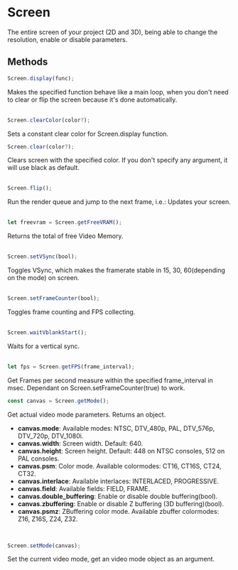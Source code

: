 # Screen

The entire screen of your project (2D and 3D), being able to change the resolution, enable or disable parameters.

## Methods

```js
Screen.display(func);
```

Makes the specified function behave like a main loop, when you don't need to clear or flip the screen because it's done automatically.  
<br />


```js
Screen.clearColor(color?);
```

Sets a constant clear color for Screen.display function.
<br />


```js
Screen.clear(color?);
```

Clears screen with the specified color. If you don't specify any argument, it will use black as default.  
<br />


```js
Screen.flip();
```

Run the render queue and jump to the next frame, i.e.: Updates your screen.  
<br />


```js
let freevram = Screen.getFreeVRAM();
```

Returns the total of free Video Memory.  
<br />


```js
Screen.setVSync(bool);
```

Toggles VSync, which makes the framerate stable in 15, 30, 60(depending on the mode) on screen.  
<br />


```js
Screen.setFrameCounter(bool);
```

Toggles frame counting and FPS collecting.  
<br />


```js
Screen.waitVblankStart();
```

Waits for a vertical sync.  
<br />


```js
let fps = Screen.getFPS(frame_interval);
```

Get Frames per second measure within the specified frame_interval in msec. Dependant on Screen.setFrameCounter(true) to work.
<br />


```js
const canvas = Screen.getMode();
```

Get actual video mode parameters. Returns an object.

- **canvas.mode**: Available modes: NTSC, DTV_480p, PAL, DTV_576p, DTV_720p, DTV_1080i.  
- **canvas.width**: Screen width. Default: 640.  
- **canvas.height**: Screen height. Default: 448 on NTSC consoles, 512 on PAL consoles.  
- **canvas.psm**: Color mode. Available colormodes: CT16, CT16S, CT24, CT32.  
- **canvas.interlace**: Available interlaces: INTERLACED, PROGRESSIVE.  
- **canvas.field**: Available fields: FIELD, FRAME.  
- **canvas.double_buffering**: Enable or disable double buffering(bool).  
- **canvas.zbuffering**: Enable or disable Z buffering (3D buffering)(bool).  
- **canvas.psmz**: ZBuffering color mode. Available zbuffer colormodes: Z16, Z16S, Z24, Z32.  

<br />

```js
Screen.setMode(canvas);
```

Set the current video mode, get an video mode object as an argument.